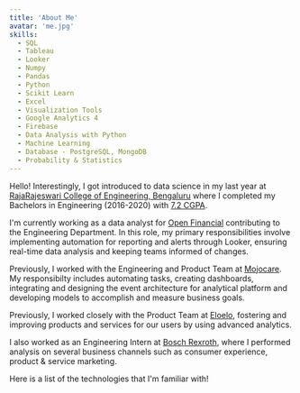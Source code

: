 ```yaml
---
title: 'About Me'
avatar: 'me.jpg'
skills:
  - SQL
  - Tableau
  - Looker
  - Numpy
  - Pandas
  - Python
  - Scikit Learn
  - Excel
  - Visualization Tools
  - Google Analytics 4
  - Firebase
  - Data Analysis with Python
  - Machine Learning
  - Database - PostgreSQL, MongoDB
  - Probability & Statistics
---
```


Hello! Interestingly, I got introduced to data science in my last year at [RajaRajeswari College of Engineering, Bengaluru](https://www.rrce.org/) where I completed my Bachelors in Engineering (2016-2020) with [7.2 CGPA](https://drive.google.com/file/d/1dYkenPoC75M6_wMY6p-lEZAi2zMBun0j/view?usp=sharing).

I'm currently working as a data analyst for [Open Financial](https://open.money/) contributing to the Engineering Department. In this role, my primary responsibilities involve implementing automation for reporting and alerts through Looker, ensuring real-time data analysis and keeping teams informed of changes.

Previously, I worked with the Engineering and Product Team at [Mojocare](https://mojocare.com/). My responsibilty includes automating tasks, creating dashboards, integrating and designing the event architecture for analytical platform and developing models to accomplish and measure business goals.

Previously, I worked closely with the Product Team at [Eloelo](https://m.eloelo.in/), fostering and improving products and services for our users by using advanced analytics.

I also worked as an Engineering Intern at [Bosch Rexroth](https://www.boschrexroth.com/en/in/), where I performed analysis on several business channels such as consumer experience, product & service marketing.

Here is a list of the technologies that I'm familiar with!
